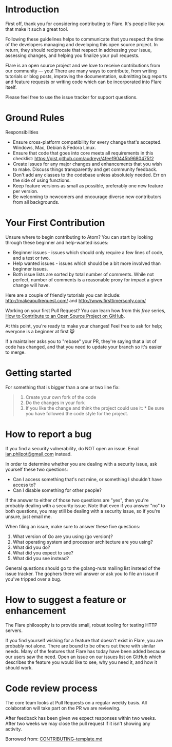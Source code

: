 # Introduction

First off, thank you for considering contributing to Flare. It's people like you that make it such a great tool.

Following these guidelines helps to communicate that you respect the time of the developers managing and developing this open source project. In return, they should reciprocate that respect in addressing your issue, assessing changes, and helping you finalize your pull requests.

Flare is an open source project and we love to receive contributions from our community — you! There are many ways to contribute, from writing tutorials or blog posts, improving the documentation, submitting bug reports and feature requests or writing code which can be incorporated into Flare itself.

Please feel free to use the issue tracker for support questions.

# Ground Rules

Responsibilities
 * Ensure cross-platform compatibility for every change that's accepted. Windows, Mac, Debian & Fedora Linux.
 * Ensure that code that goes into core meets all requirements in this checklist: https://gist.github.com/audreyr/4feef90445b9680475f2
 * Create issues for any major changes and enhancements that you wish to make. Discuss things transparently and get community feedback.
 * Don't add any classes to the codebase unless absolutely needed. Err on the side of using functions.
 * Keep feature versions as small as possible, preferably one new feature per version.
 * Be welcoming to newcomers and encourage diverse new contributors from all backgrounds.

# Your First Contribution

Unsure where to begin contributing to Atom? You can start by looking through these beginner and help-wanted issues:
- Beginner issues - issues which should only require a few lines of code, and a test or two.
- Help wanted issues - issues which should be a bit more involved than beginner issues.
- Both issue lists are sorted by total number of comments. While not perfect, number of comments is a reasonable proxy for impact a given change will have.

Here are a couple of friendly tutorials you can include: http://makeapullrequest.com/ and http://www.firsttimersonly.com/

Working on your first Pull Request? You can learn how from this *free* series, [How to Contribute to an Open Source Project on GitHub](https://egghead.io/series/how-to-contribute-to-an-open-source-project-on-github).

At this point, you're ready to make your changes! Feel free to ask for help; everyone is a beginner at first :smile_cat:

If a maintainer asks you to "rebase" your PR, they're saying that a lot of code has changed, and that you need to update your branch so it's easier to merge.

# Getting started

For something that is bigger than a one or two line fix:

>1. Create your own fork of the code
>2. Do the changes in your fork
>3. If you like the change and think the project could use it:
    * Be sure you have followed the code style for the project.

# How to report a bug

If you find a security vulnerability, do NOT open an issue. Email ian.philpot@gmail.com instead.

In order to determine whether you are dealing with a security issue, ask yourself these two questions:
 * Can I access something that's not mine, or something I shouldn't have access to?
 * Can I disable something for other people?

If the answer to either of those two questions are "yes", then you're probably dealing with a security issue. Note that even if you answer "no" to both questions, you may still be dealing with a security issue, so if you're unsure, just email me.

When filing an issue, make sure to answer these five questions:

 1. What version of Go are you using (go version)?
 2. What operating system and processor architecture are you using?
 3. What did you do?
 4. What did you expect to see?
 5. What did you see instead?

General questions should go to the golang-nuts mailing list instead of the issue tracker. The gophers there will answer or ask you to file an issue if you've tripped over a bug.

# How to suggest a feature or enhancement

The Flare philosophy is to provide small, robust tooling for testing HTTP servers.

If you find yourself wishing for a feature that doesn't exist in Flare, you are probably not alone. There are bound to be others out there with similar needs. Many of the features that Flare has today have been added because our users saw the need. Open an issue on our issues list on GitHub which describes the feature you would like to see, why you need it, and how it should work.

# Code review process

The core team looks at Pull Requests on a regular weekly basis. All colaboration will take part on the PR we are reviewing.

After feedback has been given we expect responses within two weeks. After two weeks we may close the pull request if it isn't showing any activity.

Borrowed from: [CONTRIBUTING-template.md](https://github.com/nayafia/contributing-template/blob/master/CONTRIBUTING-template.md)

